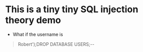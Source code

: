 # This is a tiny tiny SQL injection theory demo


- What if the username is

> Robert');DROP DATABASE USERS;--
